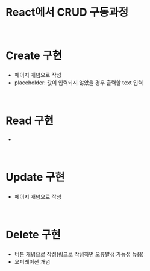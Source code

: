 <p>
<h1>React에서 CRUD 구동과정</h1>


<br>
<h1>Create 구현</h1>
<h3></h3>
<ul>
   <li>페이지 개념으로 작성</li>
   <li>placeholder: 값이 입력되지 않았을 경우 출력할 text 입력</li>
</ul>

<br>
<h1>Read 구현</h1>
<h3></h3>
<ul>
   <li></li>
</ul>

<br>
<h1>Update 구현</h1>
<h3></h3>
<ul>
   <li>페이지 개념으로 작성</li>
</ul>

<br>
<h1>Delete 구현</h1>
<h3></h3>
<ul>
   <li>버튼 개념으로 작성(링크로 작성하면 오류발생 가능성 높음)</li>
   <li>오퍼레이션 개념</li>
</ul>
</p>